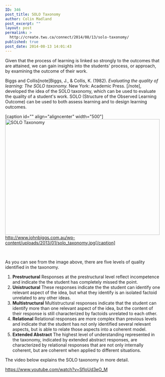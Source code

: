 ```yaml
---
ID: 346
post_title: SOLO Taxonomy
author: Colin Madland
post_excerpt: ""
layout: post
permalink: >
  http://create.twu.ca/connect/2014/08/13/solo-taxonomy/
published: true
post_date: 2014-08-13 14:01:43
---
```

Given that the process of learning is linked so strongly to the outcomes that are attained, we can gain insights into the students' process, or approach, by examining the outcome of their work.

Biggs and Collis[note]Biggs, J., &amp; Collis, K. (1982). <em>Evaluating the quality of learning: The SOLO taxonomy.</em> New York: Academic Press. [/note], developed the idea of the SOLO taxonomy, which can be used to evaluate the quality of a student's work. SOLO (Structure of the Observed Learning Outcome) can be used to both assess learning and to design learning outcomes.

[caption id="" align="aligncenter" width="500"]<a href="http://www.johnbiggs.com.au/wp-content/uploads/2013/01/solo_taxonomy.jpg"><img src="http://www.johnbiggs.com.au/wp-content/uploads/2013/01/solo_taxonomy.jpg" alt="SOLO Taxonomy" width="500" height="375" /></a> http://www.johnbiggs.com.au/wp-content/uploads/2013/01/solo_taxonomy.jpg[/caption]

&nbsp;

As you can see from the image above, there are five levels of quality identified in the taxonomy.
<ol>
	<li><strong>Prestructural</strong>
Responses at the prestructural level reflect incompetence and indicate the the student has completely missed the point.</li>
	<li><strong>Unistructural</strong>
These responses indicate the the student can identify one relevant aspect of the idea, but what they identify is an isolated factoid unrelated to any other ideas.</li>
	<li><strong>Multistructural</strong>
Multistructural responses indicate that the student can identify more than one relevant aspect of the idea, but the content of their response is still characterized by factoids unrelated to each other.</li>
	<li><strong>Relational</strong>
Relational responses are more complex than previous levels and indicate that the student has not only identified several relevant aspects, but is able to relate those aspects into a coherent model.</li>
	<li><strong>Extended Abstract</strong>
The highest level of understanding represented in the taxonomy, indicated by extended abstract responses, are characterized by relational responses that are not only internally coherent, but are coherent when applied to different situations.</li>
</ol>
The video below explains the SOLO taxonomy in more detail.

https://www.youtube.com/watch?v=SfloUd3eO_M
